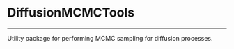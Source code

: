 # DiffusionMCMCTools
**********

Utility package for performing MCMC sampling for diffusion processes.
